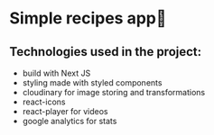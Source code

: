 # Simple recipes app🥗

## Technologies used in the project:

- build with Next JS
- styling made with styled components
- cloudinary for image storing and transformations
- react-icons
- react-player for videos
- google analytics for stats
